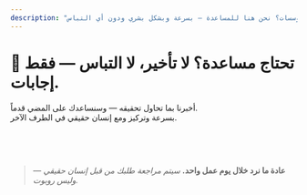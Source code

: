 ```yaml
---
description: "هل لديك أسئلة حول ترجمة الاجتماعات المدعومة بالذكاء الاصطناعي، أو التواصل متعدد اللغات، أو إعداد المؤسسات؟ نحن هنا للمساعدة — بسرعة وبشكل بشري ودون أي التباس."
---
```


# 💬 تحتاج مساعدة؟ لا تأخير، لا التباس — فقط إجابات.

أخبرنا بما تحاول تحقيقه — وسنساعدك على المضي قدماً.  
بسرعة وتركيز ومع إنسان حقيقي في الطرف الآخر.

<br>

<ContactForm   
  formStyle="margin: 1rem auto;"  
  categoryLabel="ما الذي يجلبك إلى InterMind اليوم؟ *"  
  categoryPlaceholderText="اختر السبب الرئيسي..."  
  messageLabel="أخبرنا المزيد *"  
  messagePlaceholderText="أي شيء تود مشاركته — الأهداف أو السياق أو التفاصيل التقنية."  
  buttonText="احصل على مساعدة خبير الآن"  
  :services="[
    'أحتاج مساعدة في البدء',
    'أريد جدولة عرض توضيحي',
    'لدي مشكلة تقنية أو خطأ',
    'أحتاج مساعدة في تكامل الاجتماعات',
    'لدي أسئلة حول جودة الترجمة',
    'أحتاج مساعدة في إعداد الفريق',
    'لدي أسئلة حول الفوترة أو الاشتراك',
    'أريد استكشاف ميزات المؤسسات',
    'أريد الحصول على معرف تطبيق Mind API والرمز المميز دون قيود',
    'سؤال عام أو ملاحظات'
  ]" />

<br>

> **عادة ما نرد خلال يوم عمل واحد.**
> _سيتم مراجعة طلبك من قبل إنسان حقيقي — وليس روبوت._